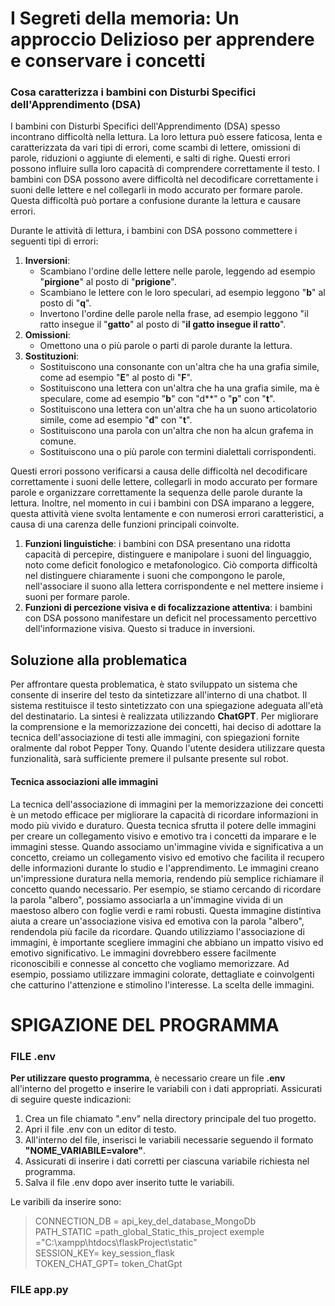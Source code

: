 # I Segreti della memoria: Un approccio Delizioso per apprendere e conservare i concetti

### Cosa caratterizza i bambini con Disturbi Specifici dell'Apprendimento (DSA)

I bambini con Disturbi Specifici dell'Apprendimento (DSA) spesso incontrano difficoltà nella lettura.
La loro lettura può essere faticosa, lenta e caratterizzata da vari tipi di errori, come scambi di lettere, omissioni di parole, riduzioni o aggiunte di elementi, e salti di righe. 
Questi errori possono influire sulla loro capacità di comprendere correttamente il testo. I bambini con DSA possono avere difficoltà nel decodificare correttamente i suoni delle lettere e nel collegarli in modo accurato per formare parole. 
Questa difficoltà può portare a confusione durante la lettura e causare errori.

Durante le attività di lettura, i bambini con DSA possono commettere i seguenti tipi di errori:
1. **Inversioni**:
   * Scambiano l'ordine delle lettere nelle parole, leggendo ad esempio "**pirgione**" al posto di "**prigione**".
   * Scambiano le lettere con le loro speculari, ad esempio leggono "**b**" al posto di "**q**". 
   * Invertono l'ordine delle parole nella frase, ad esempio leggono "il ratto insegue il "**gatto**" al posto di "**il gatto insegue il ratto**".
2. **Omissioni**:
   * Omettono una o più parole o parti di parole durante la lettura.
3. **Sostituzioni**:
   * Sostituiscono una consonante con un'altra che ha una grafia simile, come ad esempio 
   "**E**" al posto di "**F**".
   * Sostituiscono una lettera con un'altra che ha una grafia simile, ma è speculare, come 
   ad esempio "**b**" con "d**" o "**p**" con "**t**".
   * Sostituiscono una lettera con un'altra che ha un suono articolatorio simile, come ad 
   esempio "**d**" con "**t**".
   * Sostituiscono una parola con un'altra che non ha alcun grafema in comune.
   * Sostituiscono una o più parole con termini dialettali corrispondenti.

Questi errori possono verificarsi a causa delle difficoltà nel decodificare correttamente i suoni delle 
lettere, collegarli in modo accurato per formare parole e organizzare correttamente la sequenza delle 
parole durante la lettura.
Inoltre, nel momento in cui i bambini con DSA imparano a leggere, questa attività viene svolta 
lentamente e con numerosi errori caratteristici, a causa di una carenza delle funzioni principali 
coinvolte.

1. **Funzioni linguistiche**: i bambini con DSA presentano una ridotta capacità di percepire, 
   distinguere e manipolare i suoni del linguaggio, noto come deficit fonologico e 
   metafonologico. Ciò comporta difficoltà nel distinguere chiaramente i suoni che compongono 
   le parole, nell'associare il suono alla lettera corrispondente e nel mettere insieme i suoni per 
   formare parole.
2. **Funzioni di percezione visiva e di focalizzazione attentiva**: i bambini con DSA possono 
   manifestare un deficit nel processamento percettivo dell'informazione visiva. Questo si 
   traduce in inversioni.

## Soluzione alla problematica
Per affrontare questa problematica, è stato sviluppato un sistema che consente di inserire del testo da sintetizzare all'interno di una chatbot.
Il sistema restituisce il testo sintetizzato con una spiegazione adeguata all'età del destinatario. La sintesi è realizzata utilizzando **ChatGPT**.
Per migliorare la comprensione e la memorizzazione dei concetti, hai deciso di adottare la tecnica dell'associazione di testi alle immagini, con spiegazioni fornite oralmente dal robot Pepper Tony.
Quando l'utente desidera utilizzare questa funzionalità, sarà sufficiente premere il pulsante presente sul robot.

#### Tecnica associazioni alle immagini 
La tecnica dell'associazione di immagini per la memorizzazione dei concetti è un metodo efficace per 
migliorare la capacità di ricordare informazioni in modo più vivido e duraturo. Questa tecnica sfrutta 
il potere delle immagini per creare un collegamento visivo e emotivo tra i concetti da imparare e le 
immagini stesse. Quando associamo un'immagine vivida e significativa a un concetto, creiamo un 
collegamento visivo ed emotivo che facilita il recupero delle informazioni durante lo studio e 
l'apprendimento. Le immagini creano un'impressione duratura nella memoria, rendendo più semplice 
richiamare il concetto quando necessario. 
Per esempio, se stiamo cercando di ricordare la parola "albero", possiamo associarla a un'immagine 
vivida di un maestoso albero con foglie verdi e rami robusti. Questa immagine distintiva aiuta a creare 
un'associazione visiva ed emotiva con la parola "albero", rendendola più facile da ricordare.
Quando utilizziamo l'associazione di immagini, è importante scegliere immagini che abbiano un 
impatto visivo ed emotivo significativo. Le immagini dovrebbero essere facilmente riconoscibili e 
connesse al concetto che vogliamo memorizzare. Ad esempio, possiamo utilizzare immagini colorate, 
dettagliate e coinvolgenti che catturino l'attenzione e stimolino l'interesse. La scelta delle immagini.


# SPIGAZIONE DEL PROGRAMMA

### FILE .env

**Per utilizzare questo programma**, è necessario creare un file **.env** all'interno del progetto e inserire le variabili con i dati appropriati. Assicurati di seguire queste indicazioni:

1. Crea un file chiamato ".env" nella directory principale del tuo progetto.
2. Apri il file .env con un editor di testo.
3. All'interno del file, inserisci le variabili necessarie seguendo il formato **"NOME_VARIABILE=valore"**.
4. Assicurati di inserire i dati corretti per ciascuna variabile richiesta nel programma.
5. Salva il file .env dopo aver inserito tutte le variabili.

Le varibili da inserire sono:
> CONNECTION_DB = api_key_del_database_MongoDb </br>
> PATH_STATIC =path_global_Static_this_project exemple ="C:\xampp\htdocs\flaskProject\static"</br>
>SESSION_KEY= key_session_flask  </br>
>TOKEN_CHAT_GPT= token_ChatGpt

### FILE app.py

